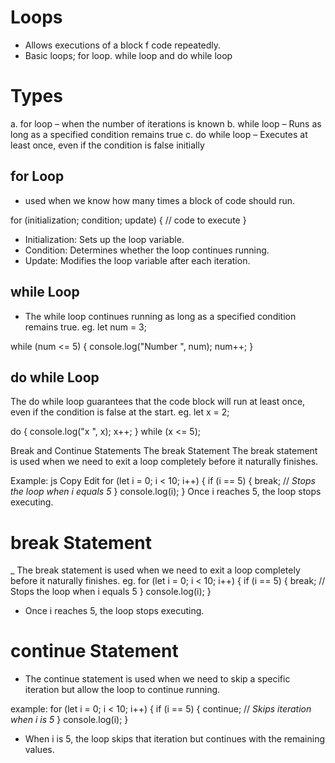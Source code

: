 # Loops
- Allows executions of a block f code repeatedly.
- Basic loops; for loop. while loop and do while loop
# Types
a. for loop – when the number of iterations is known
b. while loop – Runs as long as a specified condition remains true
c. do while loop – Executes at least once, even if the condition is false initially

## for Loop
- used when we know how many times a block of code should run.

for (initialization; condition; update) {
    // code to execute
}
- Initialization: Sets up the loop variable.
- Condition: Determines whether the loop continues running.
- Update: Modifies the loop variable after each iteration.

## while Loop
- The while loop continues running as long as a specified condition remains true.
eg.
let num = 3;

while (num <= 5) {
    console.log("Number ", num);
    num++;
}

## do while Loop
The do while loop guarantees that the code block will run at least once, even if the condition is false at the start.
eg. 
let x = 2;

do {
    console.log("x ", x);
    x++;
} while (x <= 5);

Break and Continue Statements
The break Statement
The break statement is used when we need to exit a loop completely before it naturally finishes.

Example:
js
Copy
Edit
for (let i = 0; i < 10; i++) {
    if (i == 5) {
        break; // *Stops the loop when i equals 5*
    }
    console.log(i);
}
Once i reaches 5, the loop stops executing.

# break Statement
_ The break statement is used when we need to exit a loop completely before it naturally finishes.
eg. 
for (let i = 0; i < 10; i++) {
    if (i == 5) {
        break; // Stops the loop when i equals 5
    }
    console.log(i);
}
- Once i reaches 5, the loop stops executing.

# continue Statement
- The continue statement is used when we need to skip a specific iteration but allow the loop to continue running.

example:
for (let i = 0; i < 10; i++) {
    if (i == 5) {
        continue; // *Skips iteration when i is 5*
    }
    console.log(i);
}
- When i is 5, the loop skips that iteration but continues with the remaining values.